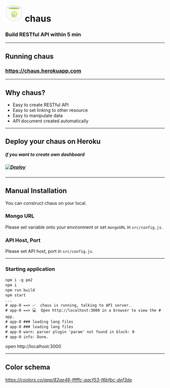 <!-- $theme: gaia -->
# <link href="https://raw.githubusercontent.com/sideroad/chaus/master/readme.css"></link>

# <div class="lead" ><img src=https://raw.githubusercontent.com/sideroad/chaus/master/static/images/logo.png width="55px" /> chaus</div>


### Build RESTful API within 5 min

---

## Running chaus

### https://chaus.herokuapp.com

---

## Why chaus?
- Easy to create RESTful API
- Easy to set linking to other resource
- Easy to manipulate data
- API document created automatically

---

## Deploy your chaus on Heroku

##### if you want to create own dashboard

##### [![Deploy](https://www.herokucdn.com/deploy/button.svg)](https://heroku.com/deploy?template=https://github.com/sideroad/chaus)

---

## Manual Installation
You can construct chaus on your local.

### Mongo URL
Please set variable onto your environment or set `mongoURL` in `src/config.js`.

### API Host, Port
Please set API host, port in `src/config.js`.

---

### Starting application

```
npm i -g pm2
npm i
npm run build
npm start
...
# app-0 ==> ✅  chaus is running, talking to API server.
# app-0 ==> 💻  Open http://localhost:3000 in a browser to view the # app.
# app-0 ### loading lang files
# app-0 ### loading lang files
# app-0 warn: parser plugin 'param' not found in block: 0
# app-0 info: Done.
```
open http://localhost:3000

---

## Color schema

###### https://coolors.co/app/82ae46-fffffc-aacf53-f6bfbc-def3de
